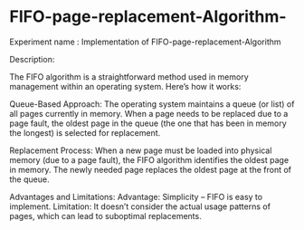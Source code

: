 # FIFO-page-replacement-Algorithm-

Experiment name : Implementation of FIFO-page-replacement-Algorithm

Description:

The FIFO algorithm is a straightforward method used in memory management within an operating system. 
Here’s how it works:

Queue-Based Approach:
The operating system maintains a queue (or list) of all pages currently in memory.
When a page needs to be replaced due to a page fault, the oldest page in the queue (the one that has been in memory the longest) is selected for replacement.

Replacement Process:
When a new page must be loaded into physical memory (due to a page fault), the FIFO algorithm identifies the oldest page in memory.
The newly needed page replaces the oldest page at the front of the queue.

Advantages and Limitations:
Advantage: Simplicity – FIFO is easy to implement.
Limitation: It doesn’t consider the actual usage patterns of pages, which can lead to suboptimal replacements.
